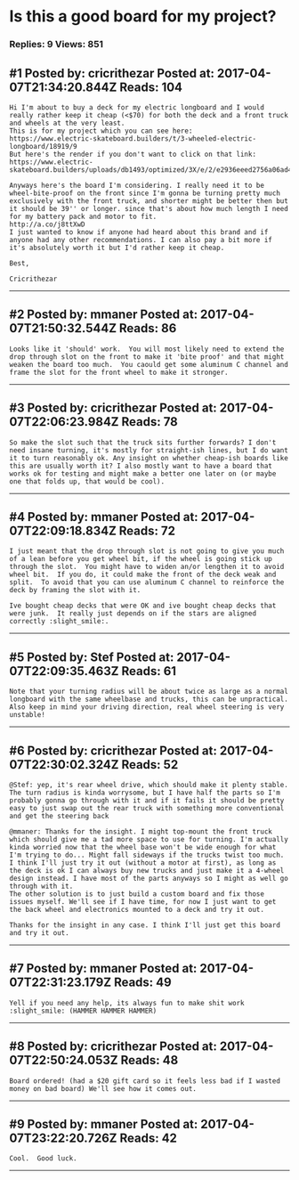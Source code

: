 # Is this a good board for my project?

### Replies: 9 Views: 851

## \#1 Posted by: cricrithezar Posted at: 2017-04-07T21:34:20.844Z Reads: 104

```
Hi I'm about to buy a deck for my electric longboard and I would really rather keep it cheap (<$70) for both the deck and a front truck and wheels at the very least.
This is for my project which you can see here:
https://www.electric-skateboard.builders/t/3-wheeled-electric-longboard/18919/9
But here's the render if you don't want to click on that link:
https://www.electric-skateboard.builders/uploads/db1493/optimized/3X/e/2/e2936eeed2756a06ad495dfe63546302b62906d2_1_672x500.png

Anyways here's the board I'm considering. I really need it to be wheel-bite-proof on the front since I'm gonna be turning pretty much exclusively with the front truck, and shorter might be better then but it should be 39'' or longer. since that's about how much length I need for my battery pack and motor to fit.
http://a.co/j8ttXwD
I just wanted to know if anyone had heard about this brand and if anyone had any other recommendations. I can also pay a bit more if it's absolutely worth it but I'd rather keep it cheap.

Best,

Cricrithezar
```

---
## \#2 Posted by: mmaner Posted at: 2017-04-07T21:50:32.544Z Reads: 86

```
Looks like it 'should' work.  You will most likely need to extend the drop through slot on the front to make it 'bite proof' and that might weaken the board too much.  You caould get some aluminum C channel and frame the slot for the front wheel to make it stronger.
```

---
## \#3 Posted by: cricrithezar Posted at: 2017-04-07T22:06:23.984Z Reads: 78

```
So make the slot such that the truck sits further forwards? I don't need insane turning, it's mostly for straight-ish lines, but I do want it to turn reasonably ok. Any insight on whether cheap-ish boards like this are usually worth it? I also mostly want to have a board that works ok for testing and might make a better one later on (or maybe one that folds up, that would be cool).
```

---
## \#4 Posted by: mmaner Posted at: 2017-04-07T22:09:18.834Z Reads: 72

```
I just meant that the drop through slot is not going to give you much of a lean before you get wheel bit, if the wheel is going stick up through the slot.  You might have to widen an/or lengthen it to avoid wheel bit.  If you do, it could make the front of the deck weak and split.  To avoid that you can use aluminum C channel to reinforce the deck by framing the slot with it.

Ive bought cheap decks that were OK and ive bought cheap decks that were junk.  It really just depends on if the stars are aligned correctly :slight_smile:.
```

---
## \#5 Posted by: Stef Posted at: 2017-04-07T22:09:35.463Z Reads: 61

```
Note that your turning radius will be about twice as large as a normal longboard with the same wheelbase and trucks, this can be unpractical. Also keep in mind your driving direction, real wheel steering is very unstable!
```

---
## \#6 Posted by: cricrithezar Posted at: 2017-04-07T22:30:02.324Z Reads: 52

```
@Stef: yep, it's rear wheel drive, which should make it plenty stable. The turn radius is kinda worrysome, but I have half the parts so I'm probably gonna go through with it and if it fails it should be pretty easy to just swap out the rear truck with something more conventional and get the steering back

@mmaner: Thanks for the insight. I might top-mount the front truck which should give me a tad more space to use for turning. I'm actually kinda worried now that the wheel base won't be wide enough for what I'm trying to do... Might fall sideways if the trucks twist too much. I think I'll just try it out (without a motor at first), as long as the deck is ok I can always buy new trucks and just make it a 4-wheel design instead. I have most of the parts anyways so I might as well go through with it.
The other solution is to just build a custom board and fix those issues myself. We'll see if I have time, for now I just want to get the back wheel and electronics mounted to a deck and try it out.

Thanks for the insight in any case. I think I'll just get this board and try it out.
```

---
## \#7 Posted by: mmaner Posted at: 2017-04-07T22:31:23.179Z Reads: 49

```
Yell if you need any help, its always fun to make shit work :slight_smile: (HAMMER HAMMER HAMMER)
```

---
## \#8 Posted by: cricrithezar Posted at: 2017-04-07T22:50:24.053Z Reads: 48

```
Board ordered! (had a $20 gift card so it feels less bad if I wasted money on bad board) We'll see how it comes out.
```

---
## \#9 Posted by: mmaner Posted at: 2017-04-07T23:22:20.726Z Reads: 42

```
Cool.  Good luck.
```

---
